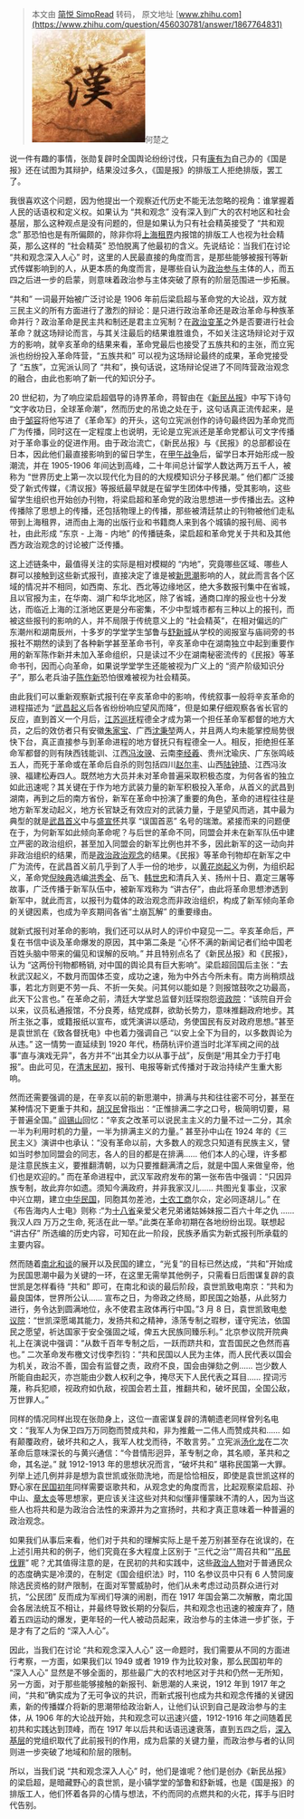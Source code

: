 > 本文由 [简悦 SimpRead](http://ksria.com/simpread/) 转码， 原文地址 [www.zhihu.com](https://www.zhihu.com/question/456030781/answer/1867764831) ![f5cee4b9861e607b9b2c739cd4996c08_MD5](../assets/f5cee4b9861e607b9b2c739cd4996c08_MD5.jpg)何楚之

说一件有趣的事情，张勋复辟时全国舆论纷纷讨伐，只有[康有为](https://www.zhihu.com/search?q=%E5%BA%B7%E6%9C%89%E4%B8%BA&search_source=Entity&hybrid_search_source=Entity&hybrid_search_extra=%7B%22sourceType%22%3A%22answer%22%2C%22sourceId%22%3A1867764831%7D)自己办的《国是报》还在试图为其辩护，结果没过多久，《国是报》的排版工人拒绝排版，罢工了。

我很喜欢这个问题，因为他提出一个观察近代历史不能无法忽略的视角：谁掌握着人民的话语权和定义权。如果认为 “共和观念” 没有深入到广大的农村地区和社会基层，那么这种观点是没有问题的，但是如果认为只有社会精英接受了 “共和观念” 那恐怕也是有所偏颇的，除非你将[上海租界](https://www.zhihu.com/search?q=%E4%B8%8A%E6%B5%B7%E7%A7%9F%E7%95%8C&search_source=Entity&hybrid_search_source=Entity&hybrid_search_extra=%7B%22sourceType%22%3A%22answer%22%2C%22sourceId%22%3A1867764831%7D)内报馆的排版工人也视为社会精英，那么这样的 “社会精英” 恐怕脱离了他最初的含义。先说结论：当我们在讨论 “共和观念深入人心” 时，这里的人民最直接的角度而言，是那些能够被报刊等新式传媒影响到的人，从更本质的角度而言，是哪些自认为[政治参与](https://www.zhihu.com/search?q=%E6%94%BF%E6%B2%BB%E5%8F%82%E4%B8%8E&search_source=Entity&hybrid_search_source=Entity&hybrid_search_extra=%7B%22sourceType%22%3A%22answer%22%2C%22sourceId%22%3A1867764831%7D)主体的人，而五四之后进一步的启蒙，则意味着政治参与主体突破了原有的阶层范围进一步拓展。

“共和” 一词最开始被广泛讨论是 1906 年前后梁启超与革命党的大论战，双方就三民主义的所有方面进行了激烈的辩论：是只进行政治革命还是政治革命与种族革命并行？政治革命是民主共和制还是君主立宪制？在[政治变革](https://www.zhihu.com/search?q=%E6%94%BF%E6%B2%BB%E5%8F%98%E9%9D%A9&search_source=Entity&hybrid_search_source=Entity&hybrid_search_extra=%7B%22sourceType%22%3A%22answer%22%2C%22sourceId%22%3A1867764831%7D)之外是否要进行社会革命？就这场辩论而言，与其关注最后的结果谁胜谁负，不如关注这场辩论对于双方的影响，就辛亥革命的结果来看，革命党最后也接受了五族共和的主张，而立宪派也纷纷投入革命阵营，“五族共和” 可以视为这场辩论最终的成果，革命党接受了 “五族”，立宪派认同了 “共和”，换句话说，这场辩论促进了不同阵营政治观念的融合，由此也影响了新一代的知识分子。

20 世纪初，为了响应梁启超倡导的诗界革命，蒋智由在《[新民丛报](https://www.zhihu.com/search?q=%E6%96%B0%E6%B0%91%E4%B8%9B%E6%8A%A5&search_source=Entity&hybrid_search_source=Entity&hybrid_search_extra=%7B%22sourceType%22%3A%22answer%22%2C%22sourceId%22%3A1867764831%7D)》中写下诗句 “文字收功日，全球革命潮”，然而历史的吊诡之处在于，这句话真正流传起来，是由于[邹容](https://www.zhihu.com/search?q=%E9%82%B9%E5%AE%B9&search_source=Entity&hybrid_search_source=Entity&hybrid_search_extra=%7B%22sourceType%22%3A%22answer%22%2C%22sourceId%22%3A1867764831%7D)将他写进了《革命军》的开头，这句立宪派创作的诗句最终因为革命党而广为传播，同时这在一定程度上也说明，无论是立宪派还是革命党都认可文字传播对于革命事业的促进作用。由于政治流亡，《新民丛报》与《民报》的总部都设在日本，因此他们最直接影响到的留日学生，在[甲午战争](https://www.zhihu.com/search?q=%E7%94%B2%E5%8D%88%E6%88%98%E4%BA%89&search_source=Entity&hybrid_search_source=Entity&hybrid_search_extra=%7B%22sourceType%22%3A%22answer%22%2C%22sourceId%22%3A1867764831%7D)后，留学日本开始形成一股潮流，并在 1905-1906 年间达到高峰，二十年间总计留学人数达两万五千人，被称为 “世界历史上第一次以现代化为目的的大规模知识分子移民潮。” 他们都广泛接受了新式传媒，《清议报》等报纸最早就是在留学生团体中传播，受其影响，这些留学生组织也开始创办刊物，将梁启超和革命党的政治思想进一步传播出去。这种传播除了思想上的传播，还包括物理上的传播，那些被清廷禁止的刊物被他们走私带到上海租界，进而由上海的出版行业和书籍商人来到各个城镇的报刊局、阅书社，由此形成 “东京 - 上海 - 内地” 的传播链条，梁启超和革命党关于共和及其他西方政治观念的讨论被广泛传播。

这上述链条中，最值得关注的实际是相对模糊的 “内地”，究竟哪些区域、哪些人群可以接触到这些新式报刊，直接决定了谁是被[新思潮](https://www.zhihu.com/search?q=%E6%96%B0%E6%80%9D%E6%BD%AE&search_source=Entity&hybrid_search_source=Entity&hybrid_search_extra=%7B%22sourceType%22%3A%22answer%22%2C%22sourceId%22%3A1867764831%7D)影响的人，就此而言各个区域的情况并不相同，如西南、东北、西北等边缘地区，绝大多数报刊集中在省城，且以官报为主，在华南、湖广和华北地区，除了省城，通商口岸的报业也十分发达，而临近上海的江浙地区更是分布密集，不少中型城市都有三种以上的报刊，而被这些报刊的影响的人，并不局限于传统意义上的 “社会精英”，在相对偏远的广东潮州和湖南辰州，十多岁的学堂学生邹鲁与[舒新城](https://www.zhihu.com/search?q=%E8%88%92%E6%96%B0%E5%9F%8E&search_source=Entity&hybrid_search_source=Entity&hybrid_search_extra=%7B%22sourceType%22%3A%22answer%22%2C%22sourceId%22%3A1867764831%7D)从学校的阅报室与庙祠旁的书报社不期然的读到了各种新学甚至革命书刊，辛亥革命中在湖南独立中起到重要作用的新军陈作新并未加入革命组织，只是读过不少在湖南秘密流传的《民报》等革命书刊，因而心向革命，如果说学堂学生还能被视为广义上的 “资产阶级知识分子”，那么老兵油子[陈作新](https://www.zhihu.com/search?q=%E9%99%88%E4%BD%9C%E6%96%B0&search_source=Entity&hybrid_search_source=Entity&hybrid_search_extra=%7B%22sourceType%22%3A%22answer%22%2C%22sourceId%22%3A1867764831%7D)恐怕很难被视为社会精英。

由此我们可以重新观察新式报刊在辛亥革命中的影响，传统叙事一般将辛亥革命的进程描述为 “[武昌起义](https://www.zhihu.com/search?q=%E6%AD%A6%E6%98%8C%E8%B5%B7%E4%B9%89&search_source=Entity&hybrid_search_source=Entity&hybrid_search_extra=%7B%22sourceType%22%3A%22answer%22%2C%22sourceId%22%3A1867764831%7D)后各省纷纷响应望风而降”，但是如果仔细观察各省长官的反应，直到首义一个月后，[江苏巡抚](https://www.zhihu.com/search?q=%E6%B1%9F%E8%8B%8F%E5%B7%A1%E6%8A%9A&search_source=Entity&hybrid_search_source=Entity&hybrid_search_extra=%7B%22sourceType%22%3A%22answer%22%2C%22sourceId%22%3A1867764831%7D)程德全才成为第一个担任革命军都督的地方大员，之后的效仿者只有安徽[朱家宝](https://www.zhihu.com/search?q=%E6%9C%B1%E5%AE%B6%E5%AE%9D&search_source=Entity&hybrid_search_source=Entity&hybrid_search_extra=%7B%22sourceType%22%3A%22answer%22%2C%22sourceId%22%3A1867764831%7D)、广西[沈秉堃](https://www.zhihu.com/search?q=%E6%B2%88%E7%A7%89%E5%A0%83&search_source=Entity&hybrid_search_source=Entity&hybrid_search_extra=%7B%22sourceType%22%3A%22answer%22%2C%22sourceId%22%3A1867764831%7D)两人，并且两人均未能掌控局势很快下台，真正直接参与到革命进程的地方督抚只有程德全一人。相反，拒绝担任革命军都督的则有陕西钱能训、江西[冯汝骙](https://www.zhihu.com/search?q=%E5%86%AF%E6%B1%9D%E9%AA%99&search_source=Entity&hybrid_search_source=Entity&hybrid_search_extra=%7B%22sourceType%22%3A%22answer%22%2C%22sourceId%22%3A1867764831%7D)、云南[李经羲](https://www.zhihu.com/search?q=%E6%9D%8E%E7%BB%8F%E7%BE%B2&search_source=Entity&hybrid_search_source=Entity&hybrid_search_extra=%7B%22sourceType%22%3A%22answer%22%2C%22sourceId%22%3A1867764831%7D)、贵州沈瑜庆、广东张鸣岐五人，而死于革命或在革命后自杀的则包括四川[赵尔丰](https://www.zhihu.com/search?q=%E8%B5%B5%E5%B0%94%E4%B8%B0&search_source=Entity&hybrid_search_source=Entity&hybrid_search_extra=%7B%22sourceType%22%3A%22answer%22%2C%22sourceId%22%3A1867764831%7D)、山西[陆钟琦](https://www.zhihu.com/search?q=%E9%99%86%E9%92%9F%E7%90%A6&search_source=Entity&hybrid_search_source=Entity&hybrid_search_extra=%7B%22sourceType%22%3A%22answer%22%2C%22sourceId%22%3A1867764831%7D)、江西冯汝骙、福建松寿四人。既然地方大员并未对革命普遍采取积极态度，为何各省的独立如此迅速呢？其关键在于作为地方武装力量的新军积极投入革命，从首义的武昌到湖南，再到之后的南方省份，新军在革命中扮演了重要的角色，革命的进程往往是地方新军发动起义，地方长官缺乏有效应对的武装力量，于是望风而逃，其中最为典型的就是[武昌首义](https://www.zhihu.com/search?q=%E6%AD%A6%E6%98%8C%E9%A6%96%E4%B9%89&search_source=Entity&hybrid_search_source=Entity&hybrid_search_extra=%7B%22sourceType%22%3A%22answer%22%2C%22sourceId%22%3A1867764831%7D)中与[盛宣怀](https://www.zhihu.com/search?q=%E7%9B%9B%E5%AE%A3%E6%80%80&search_source=Entity&hybrid_search_source=Entity&hybrid_search_extra=%7B%22sourceType%22%3A%22answer%22%2C%22sourceId%22%3A1867764831%7D)共享 “误国首恶” 名号的瑞澂。紧接而来的问题便在于，为何新军如此倾向革命呢？与后世的革命不同，同盟会并未在新军队伍中建立严密的政治组织，甚至加入同盟会的新军比例也并不多，因此新军的这一动向并非政治组织的结果，而是[政治政治观念](https://www.zhihu.com/search?q=%E6%94%BF%E6%B2%BB%E6%94%BF%E6%B2%BB%E8%A7%82%E5%BF%B5&search_source=Entity&hybrid_search_source=Entity&hybrid_search_extra=%7B%22sourceType%22%3A%22answer%22%2C%22sourceId%22%3A1867764831%7D)的结果。《民报》等革命刊物却在新军之中广为流传，在武昌首义前几乎到了人手一份的地步，以[黄花岗起义](https://www.zhihu.com/search?q=%E9%BB%84%E8%8A%B1%E5%B2%97%E8%B5%B7%E4%B9%89&search_source=Entity&hybrid_search_source=Entity&hybrid_search_extra=%7B%22sourceType%22%3A%22answer%22%2C%22sourceId%22%3A1867764831%7D)为例，为组织起义，革命党[倪映典](https://www.zhihu.com/search?q=%E5%80%AA%E6%98%A0%E5%85%B8&search_source=Entity&hybrid_search_source=Entity&hybrid_search_extra=%7B%22sourceType%22%3A%22answer%22%2C%22sourceId%22%3A1867764831%7D)选编[洪秀全](https://www.zhihu.com/search?q=%E6%B4%AA%E7%A7%80%E5%85%A8&search_source=Entity&hybrid_search_source=Entity&hybrid_search_extra=%7B%22sourceType%22%3A%22answer%22%2C%22sourceId%22%3A1867764831%7D)、岳飞、[韩世忠](https://www.zhihu.com/search?q=%E9%9F%A9%E4%B8%96%E5%BF%A0&search_source=Entity&hybrid_search_source=Entity&hybrid_search_extra=%7B%22sourceType%22%3A%22answer%22%2C%22sourceId%22%3A1867764831%7D)和清兵入关、扬州十日、嘉定三屠等故事，广泛传播于新军队伍中，被新军戏称为 “讲古仔”，由此将革命思想渗透到新军中，就此而言，以报刊为载体的政治观念而非政治组织，构成了新军倾向革命的关键因素，也成为辛亥期间各省“土崩瓦解” 的重要缘由。

就新式报刊对革命的影响，我们还可以从时人的评价中窥见一二。辛亥革命后，严复在书信中谈及革命爆发的原因，其中第二条是 “心怀不满的新闻记者们给中国老百姓头脑中带来的偏见和误解的反响。” 并且特别点名了《新民丛报》和《民报》，认为 “这两份刊物都畅销, 对中国的舆论具有巨大影响”。梁启超回国后主张：“去秋武汉起义，不数月而国体丕变，成功之速，殆为中外古今所未有。南方尚稍烦战事，若北方则更不劳一兵、不折一矢矣。问其何以能如是？则报馆鼓吹之功最高，此天下公言也。” 在革命之前，清廷大学堂总监督刘廷琛抱怨[资政院](https://www.zhihu.com/search?q=%E8%B5%84%E6%94%BF%E9%99%A2&search_source=Entity&hybrid_search_source=Entity&hybrid_search_extra=%7B%22sourceType%22%3A%22answer%22%2C%22sourceId%22%3A1867764831%7D)：“该院自开会以来，议员私通报馆，不分良莠，结党成群，欲助长势力，意味推翻政府地步。其所主张之事，或籍报纸以宣布，或凭演讲以感动，务使国民有反对政府思想。”甚至是袁世凯在《致各督抚电》中也着力强调自己 “以安上全下为目的，以多数舆论为从违。” 这一情势一直延续到 1920 年代，杨荫杭评价道当时北洋军阀之间的战事“直与演戏无异”，各方并不“出其全力以从事于战”，反倒是“用其全力于打电报”。由此可见，在[清末民初](https://www.zhihu.com/search?q=%E6%B8%85%E6%9C%AB%E6%B0%91%E5%88%9D&search_source=Entity&hybrid_search_source=Entity&hybrid_search_extra=%7B%22sourceType%22%3A%22answer%22%2C%22sourceId%22%3A1867764831%7D)，报刊、电报等新式传播对于政治持续产生重大影响。

然而还需要强调的是，在辛亥以前的新思潮中，排满与共和往往密不可分，甚至在某种情况下更重于共和，[胡汉民](https://www.zhihu.com/search?q=%E8%83%A1%E6%B1%89%E6%B0%91&search_source=Entity&hybrid_search_source=Entity&hybrid_search_extra=%7B%22sourceType%22%3A%22answer%22%2C%22sourceId%22%3A1867764831%7D)曾指出：“正惟排满二字之口号，极简明切要，易于普遍全国。” [阎锡山](https://www.zhihu.com/search?q=%E9%98%8E%E9%94%A1%E5%B1%B1&search_source=Entity&hybrid_search_source=Entity&hybrid_search_extra=%7B%22sourceType%22%3A%22answer%22%2C%22sourceId%22%3A1867764831%7D)回忆：“辛亥之改革可以说民主主义的力量不过一二分，其余一半为利用时机的力量，一半为排满主义的力量。” 甚至孙中山在 1924 年的《三民主义》演讲中也承认：“没有革命以前，大多数人的观念只知道有民族主义，譬如当时参加同盟会的同志，各人的目的都是在排满…… 他们本人的心理，许多都是注意民族主义，要推翻清朝，以为只要推翻满清之后，就是中国人来做皇帝，他们也是欢迎的。” 而在革命进程中，武汉军政府发布的第一张布告中强调：“只因异族专制，故此弃尔如遗。须知今满政府，并非我家汉儿…… 共图光复事业，汉家中兴立期，建立[中华民国](https://www.zhihu.com/search?q=%E4%B8%AD%E5%8D%8E%E6%B0%91%E5%9B%BD&search_source=Entity&hybrid_search_source=Entity&hybrid_search_extra=%7B%22sourceType%22%3A%22answer%22%2C%22sourceId%22%3A1867764831%7D)，同胞其勿差池，[士农工商](https://www.zhihu.com/search?q=%E5%A3%AB%E5%86%9C%E5%B7%A5%E5%95%86&search_source=Entity&hybrid_search_source=Entity&hybrid_search_extra=%7B%22sourceType%22%3A%22answer%22%2C%22sourceId%22%3A1867764831%7D)尔众，定必同逐胡儿。” 在《布告海内人士电》则称 :“为[十八省](https://www.zhihu.com/search?q=%E5%8D%81%E5%85%AB%E7%9C%81&search_source=Entity&hybrid_search_source=Entity&hybrid_search_extra=%7B%22sourceType%22%3A%22answer%22%2C%22sourceId%22%3A1867764831%7D)亲爱父老兄弟诸姑姊妹报二百六十年之仇 …… 我汉人四 万万之生命, 死活在此一举。”此类在革命初期在各地纷纷出现。联想起 “讲古仔” 所选编的历史内容，可知在此一阶段，民族矛盾实为新式报刊所承载的主要内容。

然而随着[南北和谈](https://www.zhihu.com/search?q=%E5%8D%97%E5%8C%97%E5%92%8C%E8%B0%88&search_source=Entity&hybrid_search_source=Entity&hybrid_search_extra=%7B%22sourceType%22%3A%22answer%22%2C%22sourceId%22%3A1867764831%7D)的展开以及民国的建立，“光复”的目标已然达成，“共和”开始成为民国思潮中最为关键的一环，在这里无需举其他例子，只需看日后图谋复辟的袁世凯是怎样看待 “共和” 即可，在南北和谈的最后阶段，袁世凯致电南京：“共和为最良国体，世界所公认…… 宣布之日，为帝政之终局，即民国之始基，从此努力进行，务令达到圆满地位，永不使君主政体再行中国。”3 月 8 日，袁世凯致电[参议院](https://www.zhihu.com/search?q=%E5%8F%82%E8%AE%AE%E9%99%A2&search_source=Entity&hybrid_search_source=Entity&hybrid_search_extra=%7B%22sourceType%22%3A%22answer%22%2C%22sourceId%22%3A1867764831%7D)：“世凯深愿竭其能力，发扬共和之精神，涤荡专制之瑕秽，谨守宪法，依国民之愿望，祈达国家于安全强固之域，俾五大民族同臻乐利。” 北京参议院开院典礼上在演说中强调：“从数千百年专制之后，一跃而跻共和，宜吾国民之色然而喜也。” 二次革命发布檄文讨伐李烈钧：“共和民国以人民为主体，而人民代表以国会为机关，政治不善，国会有监督之责，政府不良，国会由弹劾之例…… 岂少数人所能自由起灭，亦岂能由少数人权利之争，掩尽天下人民代表之耳目…… 捏词污蔑，称兵犯顺，视政府如仇敌，视国会若土苴，推翻共和，破坏民国，全国公敌，万世罪人。”

同样的情况同样出现在张勋身上，这位一直密谋复辟的清朝遗老同样曾列名电文：“我军人为保卫四万万同胞而赞成共和，非为推戴一二伟人而赞成共和…… 如有颠覆政府，破坏共和之人，我军人枕戈而待，不敢言劳。” 立宪派[汤化龙](https://www.zhihu.com/search?q=%E6%B1%A4%E5%8C%96%E9%BE%99&search_source=Entity&hybrid_search_source=Entity&hybrid_search_extra=%7B%22sourceType%22%3A%22answer%22%2C%22sourceId%22%3A1867764831%7D)在二次革命后意味深长的与黄兴通信：“今昔情形迥异，革专制之命，其名顺，革共和之命，其名逆。” 就 1912-1913 年的思想状况而言，“破坏共和” 堪称民国第一大罪。列举上述几例并非是想为袁世凯或张勋洗地，而是恰恰相反，即使是袁世凯这样的野心家在[民国初年](https://www.zhihu.com/search?q=%E6%B0%91%E5%9B%BD%E5%88%9D%E5%B9%B4&search_source=Entity&hybrid_search_source=Entity&hybrid_search_extra=%7B%22sourceType%22%3A%22answer%22%2C%22sourceId%22%3A1867764831%7D)同样需要讴歌共和，从观念史的角度而言，比起观察梁启超、孙中山、[章太炎](https://www.zhihu.com/search?q=%E7%AB%A0%E5%A4%AA%E7%82%8E&search_source=Entity&hybrid_search_source=Entity&hybrid_search_extra=%7B%22sourceType%22%3A%22answer%22%2C%22sourceId%22%3A1867764831%7D)等思想家，更应该关注这些对共和似懂非懂蒙昧不清的人，因为当这些人也将共和是为政治合法性的来源并为之宣扬时，共和才真正意味着一种普遍的政治观念。

如果我们从事后来看，他们对于共和的理解实际上是千差万别甚至存在讹误的，在上述引用共和的例子，他们究竟在多大程度上区别于 “三代之治”“周召共和”“[吊民伐罪](https://www.zhihu.com/search?q=%E5%90%8A%E6%B0%91%E4%BC%90%E7%BD%AA&search_source=Entity&hybrid_search_source=Entity&hybrid_search_extra=%7B%22sourceType%22%3A%22answer%22%2C%22sourceId%22%3A1867764831%7D)” 呢？尤其值得注意的是，在民初的共和实践中，这些[政治人物](https://www.zhihu.com/search?q=%E6%94%BF%E6%B2%BB%E4%BA%BA%E7%89%A9&search_source=Entity&hybrid_search_source=Entity&hybrid_search_extra=%7B%22sourceType%22%3A%22answer%22%2C%22sourceId%22%3A1867764831%7D)对于普通民众的态度确实是冷漠的，在制定《国会组织法》时，110 名参议员中只有 6 人赞同废除选民资格的财产限制，在面对军警威胁时，他们从未考虑过动员群众进行对抗，“公民团” 反而成为军阀们导演的闹剧，而在 1917 年国会第二次解散，南北国会各居法统互不相让，并最终导致长期的分裂后，共和观念也迅速的被废弃了，随着五四运动的爆发，更年轻的一代人被动员起来，政治参与的主体进一步扩张，于是才有了之后的 “深入人心”。

因此，当我们在讨论 “共和观念深入人心” 这一命题时，我们需要从不同的方面进行考察，一方面，如果我们以 1949 或者 1919 作为比较对象，那么民国初年的 “深入人心” 显然是不够全面的，那些最广大的农村地区对于共和仍然一无所知，另一方面，对于那些能够接触的新报刊、新思潮的人来说，1912 年到 1917 年之间，“共和”确实成为了无可争议的共识，而新式报刊也成为共和观念传播的关键因素，新的传播媒介将新的思潮带给政治新人，让他们认识到自己是政治参与的主体，从 1906 年的大论战开始，共和观念可以迅速兴盛，1912-1916 年之间随着民初共和实践达到顶峰，而在 1917 年以后共和话语迅速衰落，直到五四之后，[深入基层](https://www.zhihu.com/search?q=%E6%B7%B1%E5%85%A5%E5%9F%BA%E5%B1%82&search_source=Entity&hybrid_search_source=Entity&hybrid_search_extra=%7B%22sourceType%22%3A%22answer%22%2C%22sourceId%22%3A1867764831%7D)的党组织取代了此前报刊的作用，成为启蒙的关键力量，而政治参与者的认同则进一步突破了地域和阶层的限制。

所以，当我们说 “共和观念深入人心” 时，他们是谁呢？他们是创办《新民丛报》的梁启超，是暗藏野心的袁世凯，是小镇学堂的邹鲁和舒新城，也是《国是报》的排版工人，他们怀着各异的心情与想法，不约而同的点燃共和的火花，挥手与旧时代告别。